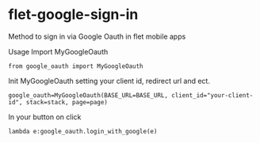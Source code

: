# flet-google-sign-in
Method to sign in via Google Oauth in flet mobile apps

Usage
Import MyGoogleOauth
```
from google_oauth import MyGoogleOauth
```

Init MyGoogleOauth setting your client id, redirect url and ect.

```
google_oauth=MyGoogleOauth(BASE_URL=BASE_URL, client_id="your-client-id", stack=stack, page=page)
```

In your button on click
```
lambda e:google_oauth.login_with_google(e)
```
